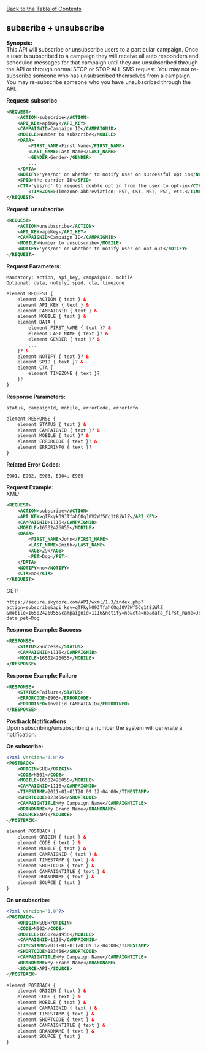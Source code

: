 [Back to the Table of Contents](/1.3/README.md)

## subscribe + unsubscribe

__Synopsis:__  
This API will subscribe or unsubscribe users to a particular campaign. Once a user is subscribed to a campaign they will receive all auto responders and scheduled messages for that campaign until they are unsubscribed through the API or through normal STOP or STOP ALL SMS request. You may not re-subscribe someone who has unsubscribed themselves from a campaign. You may re-subscribe someone who you have unsubscribed through the API.

__Request: subscribe__
```xml
<REQUEST>
    <ACTION>subscribe</ACTION>
    <API_KEY>apiKey</API_KEY>
    <CAMPAIGNID>Campaign ID</CAMPAIGNID>
    <MOBILE>Number to subscribe</MOBILE>
    <DATA>
        <FIRST_NAME>First Name</FIRST_NAME>
        <LAST_NAME>Last Name</LAST_NAME>
        <GENDER>Gender</GENDER>
        ...
    </DATA>   
    <NOTIFY>'yes/no' on whether to notify user on successful opt in</NOTIFY>
    <SPID>the carrier ID</SPID>
    <CTA>'yes/no' to request double opt in from the user to opt-in</CTA>
        <TIMEZONE>Timezone abbreviation: EST, CST, MST, PST, etc.</TIMEZONE>
</REQUEST>
```

__Request: unsubscribe__
```xml
<REQUEST>
    <ACTION>unsubscribe</ACTION>
    <API_KEY>apiKey</API_KEY>
    <CAMPAIGNID>Campaign ID</CAMPAIGNID>
    <MOBILE>Number to unsubscribe</MOBILE>
    <NOTIFY>'yes/no' on whether to notify user on opt-out</NOTIFY>
</REQUEST>
```

__Request Parameters:__

    Mandatory: action, api_key, campaignId, mobile
    Optional: data, notify, spid, cta, timezone

```xml
element REQUEST {
    element ACTION { text } &
    element API_KEY { text } &
    element CAMPAIGNID { text } &
    element MOBILE { text } &
    element DATA {
        element FIRST_NAME { text }? &
        element LAST_NAME { text }? &
        element GENDER { text }? &
        ...
    }? &
    element NOTIFY { text }? &
    element SPID { text }? &
    element CTA {
        element TIMEZONE { text }?
    }?
}
```

__Response Parameters:__

    status, campaignId, mobile, errorCode, errorInfo

```xml
element RESPONSE {
    element STATUS { text } &
    element CAMPAIGNID { text }? &
    element MOBILE { text }? &
    element ERRORCODE { text }? &
    element ERRORINFO { text }?
}
```

__Related Error Codes:__

    E901, E902, E903, E904, E905

__Request Example:__  
XML:
```xml
<REQUEST>
    <ACTION>subscribe</ACTION>
    <API_KEY>qTFkykO9JTfahCOqJ0V2Wf5Cg1t8iWlZ</API_KEY>
    <CAMPAIGNID>1116</CAMPAIGNID>
    <MOBILE>16502426055</MOBILE>
    <DATA>
        <FIRST_NAME>John</FIRST_NAME>
        <LAST_NAME>Smith</LAST_NAME>
        <AGE>29</AGE>
        <PET>Dog</PET>
    </DATA>   
    <NOTIFY>no</NOTIFY>
    <CTA>no</CTA>
</REQUEST>
```

GET:

    https://secure.skycore.com/API/wxml/1.3/index.php?action=subscribe&api_key=qTFkykO9JTfahCOqJ0V2Wf5Cg1t8iWlZ
    &mobile=16502426055&campaignid=1116&notify=no&cta=no&data_first_name=John&data_last_name=Smith&data_age=29&
    data_pet=Dog
    
__Response Example: Success__
```xml
<RESPONSE>
    <STATUS>Success</STATUS>
    <CAMPAIGNID>1116</CAMPAIGNID>
    <MOBILE>16502426055</MOBILE>
</RESPONSE>
```

__Response Example: Failure__
```xml
<RESPONSE>
    <STATUS>Failure</STATUS>
    <ERRORCODE>E903</ERRORCODE>
    <ERRORINFO>Invalid CAMPAIGNID</ERRORINFO>
</RESPONSE>
```

__Postback Notifications__  
Upon subscribing/unsubscribing a number the system will generate a notification.

__On subscribe:__
```xml
<?xml version='1.0'?>
<POSTBACK>
    <ORIGIN>SUB</ORIGIN>
    <CODE>N301</CODE>
    <MOBILE>16502426055</MOBILE>
    <CAMPAIGNID>1116</CAMPAIGNID>
    <TIMESTAMP>2011-01-01T20:09:12-04:00</TIMESTAMP>
    <SHORTCODE>123456</SHORTCODE>
    <CAMPAIGNTITLE>My Campaign Name</CAMPAIGNTITLE>
    <BRANDNAME>My Brand Name</BRANDNAME>
    <SOURCE>API</SOURCE>
</POSTBACK>
```

```xml
element POSTBACK {
    element ORIGIN { text } &
    element CODE { text } &
    element MOBILE { text } &
    element CAMPAIGNID { text } &
    element TIMESTAMP { text } &
    element SHORTCODE { text } &
    element CAMPAIGNTITLE { text } &
    element BRANDNAME { text } &
    element SOURCE { text }
}
```

__On unsubscribe:__
```xml
<?xml version='1.0'?>
<POSTBACK>
    <ORIGIN>SUB</ORIGIN>
    <CODE>N302</CODE>
    <MOBILE>16502424956</MOBILE>
    <CAMPAIGNID>1116</CAMPAIGNID>
    <TIMESTAMP>2011-01-01T20:09:12-04:00</TIMESTAMP>
    <SHORTCODE>123456</SHORTCODE>
    <CAMPAIGNTITLE>My Campaign Name</CAMPAIGNTITLE>
    <BRANDNAME>My Brand Name</BRANDNAME>
    <SOURCE>API</SOURCE>
</POSTBACK>
```

```xml
element POSTBACK {
    element ORIGIN { text } &
    element CODE { text } &
    element MOBILE { text } &
    element CAMPAIGNID { text } &
    element TIMESTAMP { text } &
    element SHORTCODE { text } &
    element CAMPAIGNTITLE { text } &
    element BRANDNAME { text } &
    element SOURCE { text }
}
```
